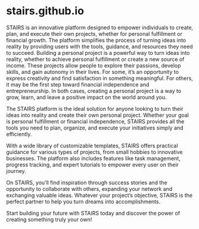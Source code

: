 # stairs.github.io
STAIRS is an innovative platform designed to empower individuals to create, plan, and execute their own projects, whether for personal fulfillment or financial growth. The platform simplifies the process of turning ideas into reality by providing users with the tools, guidance, and resources they need to succeed.
Building a personal project is a powerful way to turn ideas into reality, whether to achieve personal fulfillment or create a new source of income. These projects allow people to explore their passions, develop skills, and gain autonomy in their lives. For some, it’s an opportunity to express creativity and find satisfaction in something meaningful. For others, it may be the first step toward financial independence and entrepreneurship. In both cases, creating a personal project is a way to grow, learn, and leave a positive impact on the world around you.

The STAIRS platform is the ideal solution for anyone looking to turn their ideas into reality and create their own personal project. Whether your goal is personal fulfillment or financial independence, STAIRS provides all the tools you need to plan, organize, and execute your initiatives simply and efficiently.

With a wide library of customizable templates, STAIRS offers practical guidance for various types of projects, from small hobbies to innovative businesses. The platform also includes features like task management, progress tracking, and expert tutorials to empower every user on their journey.

On STAIRS, you’ll find inspiration through success stories and the opportunity to collaborate with others, expanding your network and exchanging valuable ideas. Whatever your project’s objective, STAIRS is the perfect partner to help you turn dreams into accomplishments.

Start building your future with STAIRS today and discover the power of creating something truly your own!
